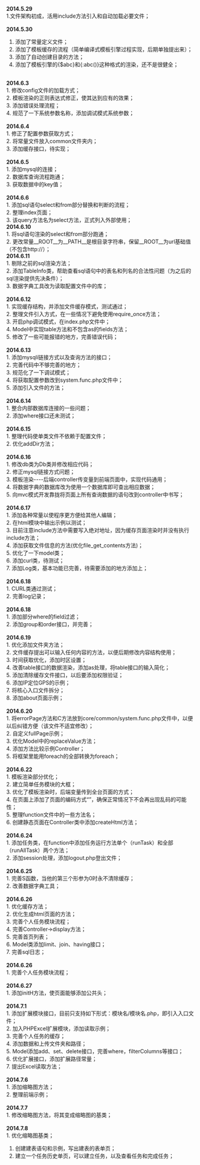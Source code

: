 
<b>2014.5.29</b><br/>
1.文件架构初成，活用include方法引入和自动加载必要文件；<br/>
<br/>
<b>2014.5.30</b><br/>
1. 添加了常量定义文件；<br/>
2. 添加了模板缓存的流程（简单编译式模板引擎过程实现，后期单独提出来）；<br/>
3. 添加了自动创建目录的方法；<br/>
4. 添加了模板引擎的{$abc}和{:abc()}这种格式的渲染，还不是很健全；<br/>
<br/>
<b>2014.6.3</b><br/>
1. 修改config文件的加载方式；<br/>
2. 模板渲染的正则表达式修正，使其达到应有的效果；<br/>
3. 添加错误处理流程；<br/>
4. 规范了一下系统参数名称，添加调试模式系统参数；<br/>
<br/>
<b>2014.6.4</b><br/>
1. 修正了配置参数获取方式；<br/>
2. 将常量文件放入common文件夹内；<br/>
3. 添加缓存接口，待实现；<br/>
<br/>
<b>2014.6.5</b><br/>
1. 添加mysql的连接；<br/>
2. 数据库查询流程跑通；<br/>
3. 获取数据中的key值；<br/>
<br/>
<b>2014.6.6</b><br/>
1. 添加sql语句select和from部分替换和判断的流程；<br/>
2. 整理index页面；<br/>
3. 该query方法名为select方法，正式列入外部使用；<br/>
<b>2014.6.10</b><br/>
1. 将sql语句渲染的select和from部分跑通；<br/>
2. 更改常量__ROOT__为__PATH__是根目录字符串，保留__ROOT__为url基础值（不包含http://）；<br/>
<b>2014.6.11</b><br/>
1. 剔除之前的sql渲染方法；<br/>
2. 添加TableInfo类，帮助查看sql语句中的表名和列名的合法性问题（为之后的sql渲染提供先决条件）；<br/>
3. 数据字典工具改为读取配置文件中的库；<br/>
<br/>
<b>2014.6.12</b><br/>
1. 实现缓存结构，并添加文件缓存模式，测试通过；<br/>
2. 整理文件引入方式，在一些情况下避免使用require_once方法；<br/>
3. 开启php调试模式，在index.php文件中；<br/>
4. Model中实现table方法和不包含as的fields方法；<br/>
5. 修改了一些可能报错的地方，完善错误代码；<br/>
<br/>
<b>2014.6.13</b><br/>
1. 添加mysqli链接方式以及查询方法的接口；<br/>
2. 完善代码中不够完善的地方；<br/>
3. 规范化了一下调试模式；<br/>
4. 将获取配置参数改到system.func.php文件中；<br/>
5. 添加引入文件的方法；<br/>
<br/>
<b>2014.6.14</b><br/>
1. 整合内部数据库连接的一些问题；<br/>
2. 添加where接口还未测试；<br/>
<br/>
<b>2014.6.15</b><br/>
1. 整理代码使单类文件不依赖于配置文件；<br/>
2. 优化addDir方法；<br/>
<br/>
<b>2014.6.16</b><br/>
1. 修改db类为Db类并修改相应代码；<br/>
2. 修正mysql链接方式问题；<br/>
3. 模板渲染----后端controller传变量到前端页面中，实现代码通用；<br/>
4. 将数据字典的数据库改为使用一个数据库即可查出相应数据；<br/>
5. 向mvc模式开发靠拢将页面上所有查询数据的语句改到controller中书写；<br/>
<br/>
<b>2014.6.17</b><br/>
1. 添加各种常量以使程序更方便给其他人编辑；<br/>
2. 在html模块中输出示例以测试；<br/>
3. 目前注意include方法中需要写入绝对地址，因为缓存页面渲染时并没有执行include方法；<br/>
4. 添加获取文件信息的方法(优化file_get_contents方法)；<br/>
5. 优化了一下model类；<br/>
6. 添加curl类，待测试；<br/>
7. 添加Log类，基本功能已完善，待需要添加的地方添加上；<br/>
<br/>
<b>2014.6.18</b><br/>
1. CURL类通过测试；<br/>
2. 完善log记录；<br/>
<br/>
<b>2014.6.18</b><br/>
1. 添加部分where的field过滤；<br/>
2. 添加group和order接口，并完善；<br/>
<br/>
<b>2014.6.19</b><br/>
1. 优化添加文件夹方法；<br/>
2. 文件缓存提出可以输入任何内容的方法，以便后期修改内容结构使用；<br/>
3. 时间获取优化，添加时区设置；<br/>
4. 改善table接口的数据渲染，添加as处理，将table接口的输入简化；<br/>
5. 添加清除缓存文件接口，以后要添加权限验证；<br/>
6. 添加IP定位GPS的示例；<br/>
7. 将核心入口文件拆分；<br/>
8. 添加about页面示例；<br/>
<br/>
<b>2014.6.20</b><br/>
1. 将errorPage方法和C方法放到core/common/system.func.php文件中，以便以后纠错方便（该文件不适宜修改）；<br/>
2. 自定义fullPage示例；<br/>
3. 优化Model中的replaceValue方法；<br/>
4. 添加方法比较示例Controller；<br/>
5. 将框架里能用foreach的全部转换为foreach；<br/>
<br/>
<b>2014.6.22</b><br/>
1. 模板渲染部分优化；<br/>
2. 建立简单任务模块的大框；<br/>
3. 优化了模板渲染时，后端变量传到全台页面的方式；<br/>
4. 在页面上添加了页面的编码方式“<meta content="text/html; charset=utf-8" http-equiv="Content-Type">”，确保正常情况下不会再出现乱码的可能性；<br/>
5. 整理function文件中的一些方法名；<br/>
6. 创建静态页面在Controller类中添加createHtml方法；<br/>
<br/>
<b>2014.6.24</b><br/>
1. 添加任务类，在function中添加任务运行方法单个（runTask）和全部（runAllTask）两个方法；<br/>
2. 添加session处理，添加logout.php登出文件；<br/>
<br/>
<b>2014.6.25</b><br/>
1. 完善S函数，当他的第三个形参为0时永不清除缓存；<br/>
2. 改善数据字典工具；<br/>
<br/>
<b>2014.6.26</b><br/>
1. 优化缓存方法；<br/>
2. 优化生成html页面的方法；<br/>
3. 完善个人任务模块流程；<br/>
4. 完善Controller->display方法；<br/>
5. 完善首页列表；<br/>
6. Model类添加limit、join、having接口；<br/>
7. 完善sql日志；<br/>
<br/>
<b>2014.6.26</b><br/>
1. 完善个人任务模块流程；<br/>
<br/>
<b>2014.6.27</b><br/>
1. 添加initH方法，使页面能够添加公共头；<br/>
<br/>
<b>2014.7.1</b><br/>
1. 添加扩展模块接口，目前只支持如下形式：模块名/模块名.php，即引入入口文件；<br/>
2. 加入PHPExcel扩展模块，添加读取示例；<br/>
3. 完善个人任务的缓存；<br/>
4. 添加数据和上传文件夹和路径；<br/>
5. Model添加add、set、delete接口，完善where，filterColumns等接口；<br/>
6. 优化扩展接口，添加扩展路径常量；<br/>
7. 提出Excel读取方法；<br/>
<br/>
<b>2014.7.6</b><br/>
1. 添加缩略图方法；<br/>
2. 整理前端示例；<br/>
<br/>
<b>2014.7.7</b><br/>
1. 修改缩略图方法，将其变成缩略图的基类；<br/>
<br/>
<b>2014.7.8</b><br/>
1. 优化缩略图基类；<br/>


1. 创建建表语句和示例，写出建表的表单页；
2. 建立一个任务历史单页，可以建立任务，以及查看任务和完成任务；